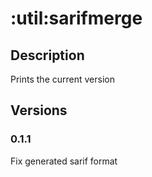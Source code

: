 # :util:sarifmerge
## Description
Prints the current version
## Versions
### 0.1.1
Fix generated sarif format